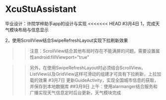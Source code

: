# XcuStuAssistant
毕业设计：许院学梓助手app的设计与实现
<<<<<<< HEAD
#3月4日
1，完成天气模块布局与信息显示

2，使用ScrollView结合SwipeRefreshLayout实现下拉刷新效果
>>注意：ScrollView结合其他布局时存在不能满屏的问题，需要设置属性android:fillViewport="true"


>>另外，在使用SwipeRefreshLayout时必须结合ScrollView。ListView以及GridView这样可滑动的组建才可具有下拉刷新，上拉加载的效果
#3月7日
>>更新GuideActivity，实现全国城市信息的获取，并保存到本地数据库
##3月9日
上午：使用alarmanger结合服务和广播实现天气信息定时后台更新，天气模块完成

